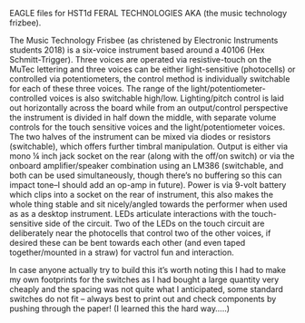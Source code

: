 EAGLE files for HST1d FERAL TECHNOLOGIES AKA (the music technology frizbee). 

The Music Technology Frisbee (as christened by Electronic Instruments students 2018) is a six-voice instrument based around a 40106 (Hex Schmitt-Trigger). Three voices are operated via resistive-touch on the MuTec lettering and three voices can be either light-sensitive (photocells) or controlled via potentiometers, the control method is individually switchable for each of these three voices. The range of the light/potentiometer-controlled voices is also switchable high/low. Lighting/pitch control is laid out horizontally across the board while from an output/control perspective the instrument is divided in half down the middle, with separate volume controls for the touch sensitive voices and the light/potentiometer voices. The two halves of the instrument can be mixed via diodes or resistors (switchable), which offers further timbral manipulation. Output is either via mono ¼ inch jack socket on the rear (along with the off/on switch) or via the onboard amplifier/speaker combination using an LM386 (switchable, and both can be used simultaneously, though there’s no buffering so this can impact tone–I should add an op-amp in future). Power is via 9-volt battery which clips into a socket on the rear of instrument, this also makes the whole thing stable and sit nicely/angled towards the performer when used as as a desktop instrument. LEDs articulate interactions with the touch-sensitive side of the circuit. Two of the LEDs on the touch circuit are deliberately near the photocells that control two of the other voices, if desired these can be bent towards each other (and even taped together/mounted in a straw) for vactrol fun and interaction.  

In case anyone actually try to build this it’s worth noting this I had to make my own footprints for the switches as I had bought a large quantity very cheaply and the spacing was not quite what I anticipated, some standard switches do not fit – always best to print out and check components by pushing through the paper! (I learned this the hard way…..)
